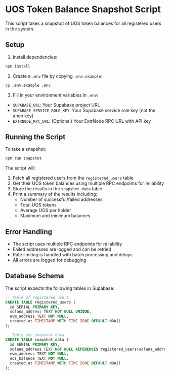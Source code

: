 # UOS Token Balance Snapshot Script

This script takes a snapshot of UOS token balances for all registered users in the system.

## Setup

1. Install dependencies:
```bash
npm install
```

2. Create a `.env` file by copying `.env.example`:
```bash
cp .env.example .env
```

3. Fill in your environment variables in `.env`:
- `SUPABASE_URL`: Your Supabase project URL
- `SUPABASE_SERVICE_ROLE_KEY`: Your Supabase service role key (not the anon key)
- `EXTRNODE_RPC_URL`: (Optional) Your ExtrNode RPC URL with API key

## Running the Script

To take a snapshot:
```bash
npm run snapshot
```

The script will:
1. Fetch all registered users from the `registered_users` table
2. Get their UOS token balances using multiple RPC endpoints for reliability
3. Store the results in the `snapshot_data` table
4. Print a summary of the results including:
   - Number of successful/failed addresses
   - Total UOS tokens
   - Average UOS per holder
   - Maximum and minimum balances

## Error Handling

- The script uses multiple RPC endpoints for reliability
- Failed addresses are logged and can be retried
- Rate limiting is handled with batch processing and delays
- All errors are logged for debugging

## Database Schema

The script expects the following tables in Supabase:

```sql
-- Table of registered users
CREATE TABLE registered_users (
  id SERIAL PRIMARY KEY,
  solana_address TEXT NOT NULL UNIQUE,
  evm_address TEXT NOT NULL,
  created_at TIMESTAMP WITH TIME ZONE DEFAULT NOW()
);

-- Table for snapshot data
CREATE TABLE snapshot_data (
  id SERIAL PRIMARY KEY,
  solana_address TEXT NOT NULL REFERENCES registered_users(solana_address),
  evm_address TEXT NOT NULL,
  uos_balance TEXT NOT NULL,
  created_at TIMESTAMP WITH TIME ZONE DEFAULT NOW()
);
``` 